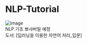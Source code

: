 # NLP-Tutorial

![image](https://user-images.githubusercontent.com/106861866/215429512-8fe5f356-260c-45c2-9d18-d0d9f440853d.png)<br/>
NLP 기초 뽀사버릴 예정<br/>
도서: [딥러닝을 이용한 자연어 처리_입문]

